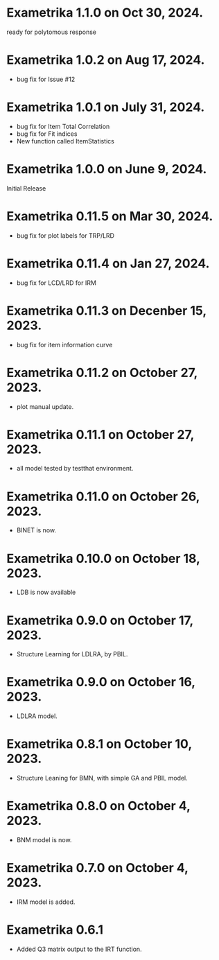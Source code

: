 # Exametrika 1.1.0 on Oct 30, 2024.

ready for polytomous response

# Exametrika 1.0.2 on Aug 17, 2024.

* bug fix for Issue #12

# Exametrika 1.0.1 on July 31, 2024.

* bug fix for Item Total Correlation
* bug fix for Fit indices
* New function called ItemStatistics

# Exametrika 1.0.0 on June 9, 2024.

Initial Release

# Exametrika 0.11.5 on Mar 30, 2024.

* bug fix for plot labels for TRP/LRD

# Exametrika 0.11.4 on Jan 27, 2024.

* bug fix for LCD/LRD for IRM


# Exametrika 0.11.3 on Decenber 15, 2023.

* bug fix for item information curve

# Exametrika 0.11.2 on October 27, 2023.

* plot manual update.


# Exametrika 0.11.1 on October 27, 2023.

* all model tested by testthat environment.

# Exametrika 0.11.0 on October 26, 2023.

* BINET is now.

# Exametrika 0.10.0 on October 18, 2023.

* LDB is now available

# Exametrika 0.9.0 on October 17, 2023.

* Structure Learning for LDLRA, by PBIL.

# Exametrika 0.9.0 on October 16, 2023.

* LDLRA model.

# Exametrika 0.8.1 on October 10, 2023.

* Structure Leaning for BMN, with simple GA and PBIL model.

# Exametrika 0.8.0 on October 4, 2023.

* BNM model is now.

# Exametrika 0.7.0 on October 4, 2023.

* IRM model is added.

# Exametrika 0.6.1

* Added Q3 matrix output to the IRT function.
